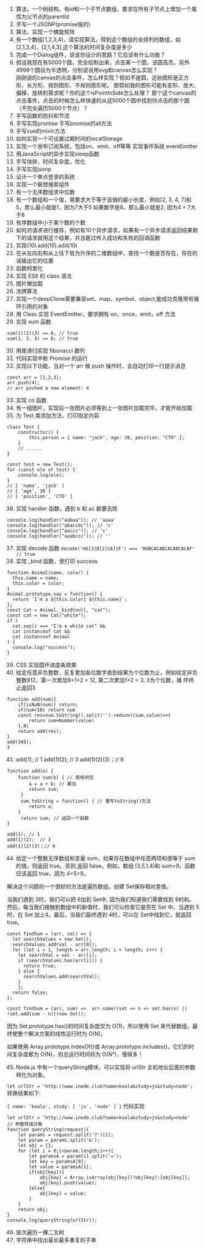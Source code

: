 1. 算法，一个树结构，有id和一个子节点数组，要求在所有子节点上增加一个属性为父节点的parentId
2. 手写一个JSONP(promise版的)
3. 算法，实现一个螺旋矩阵
4. 有一个数组[1,2,3,4]，请实现算法，得到这个数组的全排列的数组，如[2,1,3,4]，[2,1,4,3],这个算法的时间复杂度是多少
5. 完成一个Dialog组件，说说你设计的思路？它应该有什么功能？
6. 假设我现在有5000个圆，完全绘制出来，点击某一个圆，该圆高亮，另外4999个圆设为半透明，分别说说用svg和canvas怎么实现？  
   刚刚说的canvas的点击事件，怎么样实现？假如不是圆，这些图形是正方形、长方形、规则图形、不规则图形呢。
   那假如我的图形可能有变形、放大、偏移、旋转的需求呢？你的这个isPointInSide怎么处理？
   那个这个canvas的点击事件，点击的时候怎么样快速的从这5000个圆中找到你点击的那个圆（不完全遍历5000个节点）？
7. 手写函数的防抖和节流
8. 手写实现promise  手写promise的all方法
9. 手写vue的mixin方法
10. 如何实现一个可设置过期时间的localStorage
11. 实现一个发布订阅系统，包括on、emit、off等等    实现事件系统 eventEmitter
12. 用JavaScript的异步实现sleep函数
13. 手写快排，时间复杂度，优化
14. 手写实现jsonp
15. 设计一个单点登录的系统
16. 实现一个联想搜索组件
17. 有一个无序数组求中位数
18. 有一个数组和一个值，需要求大于等于该值的最小长度，例如[2, 3, 4, 7]和5，那么最小就是1，因为7大于5 如果数字是8，那么最小就是2, 因为4 + 7大于8
19. 有序数组中小于某个数的个数
20. 如何对请求进行缓存，例如有10个异步请求，如果有一个异步请求返回结果剩下的请求就用这个结果，并且能过传入成功和失败的回调函数
21. 实现(10).add(10).add(10)
22. 在从左向右和从上往下皆为升序的二维数组中，查找一个数是否存在，存在的话输出它的位置
23. 函数柯里化
24. 实现 ES6 的 class 语法
25. 图片懒加载
26. 洗牌算法
27. 实现一个deepClone需要兼容set、map、symbol、object,能成功克隆带有循环引用的对象
28. 用 Class 实现 EventEmitter，要求拥有 on，once，emit，off 方法
29. 实现 sum 函数
```
sum(1)(2)(3) == 6; // true
sum(1, 2, 3) == 6; // true
```
30. 用尾递归实现 fibonacci 数列
31. 代码实现中断 Promise 的运行
32. 实现以下功能，当对一个 arr 做 push 操作时，会自动打印一行提示消息
```
const arr = [1,2,3];
arr.push(4);
// arr pushed a new element: 4
```
33. 实现 co 函数
34. 有一组图片，实现后一张图片必须等到上一张图片加载完毕，才能开始加载
35. 为 Test 类添加方法，打印指定内容
```
class Test {
    constructor() {
        this.person = { name: "jack", age: 38, position: "CTO" };
    }
    // ......
}

const test = new Test();
for (const ele of test) {
    console.log(ele);
}
// [ 'name', 'jack' ]
// [ 'age', 38 ]
// [ 'position', 'CTO' ]
```
36. 实现 handler 函数，遇到 b 和 ac 都要去除
```
console.log(handler("aabaa")); // 'aaaa'
console.log(handler("abaccbc")); // 'c'
console.log(handler("aaccc")); // 'c'
console.log(handler("aaabccc")); // ''
```
37. 实现 decode 函数
`decode('HG[3|B[2|CA]]F') === 'HGBCACABCACABCACAF' // true`
38. 实现 _bind 函数，使打印 success
```
function Animal(name, color) {
  this.name = name;
  this.color = color;
}
Animal.prototype.say = function() {
  return `I'm a ${this.color} ${this.name}`;
};
const Cat = Animal._bind(null, "cat");
const cat = new Cat("white");
if (
  cat.say() === "I'm a white cat" &&
  cat instanceof Cat &&
  cat instanceof Animal
) {
  console.log("success");
}
```
39. CSS 实现圆环进度条效果
40. 给定任意非负整数，反复累加各位数字直到结果为个位数为止。例如给定非负整数912，第一次累加9+1+2 = 12, 第二次累加1+2 = 3, 3为个位数，循 环终止返回3
```
function add(num){
    if(isNaN(num)) return;
    if(num<10) return num
    const res=num.toString().split('').reduce((sum,value)=>{
        return sum+Number(value)
    },0)
    return add(res);
}
add(345);
3
```
41. add(1); // 1   add(1)(2);  // 3   add(1)(2)(3)；// 6
```
function add(a) {
    function sum(b) { // 使用闭包
        a = a + b; // 累加
        return sum;
     }
     sum.toString = function() { // 重写toString()方法
        return a;
    }
     return sum; // 返回一个函数
}

add(1); // 1
add(1)(2);  // 3
add(1)(2)(3)；// 6
```
44. 给定一个整数无序数组和变量 sum，如果存在数组中任意两项和使等于 sum 的值，则返回 true。否则,返回 false。例如，数组 [3,5,1,4]和 sum=9，函数应该返回 true，因为 4+5=9。

解决这个问题的一个很好的方法是遍历数组，创建 Set保存相对差值。

当我们遇到 3时，我们可以把 6加到 Set中, 因为我们知道我们需要找到 9的和。然后，每当我们接触到数组中的新值时，我们可以检查它是否在 Set 中。当遇到 5时，在 Set 加上4。最后，当我们最终遇到 4时，可以在 Set中找到它，就返回 true。
```
const findSum = (arr, val) => {  
  let searchValues = new Set();  
  searchValues.add(val - arr[0]);  
  for (let i = 1, length = arr.length; i < length; i++) {    
    let searchVal = val - arr[i];    
    if (searchValues.has(arr[i])) {      
      return true;    
    } else {      
      searchValues.add(searchVal);    
    }
    };  
  return false;
};
```
```
const findSum = (arr, sum) =>  arr.some((set => n => set.has(n) || !set.add(sum - n))(new Set));
```
因为 Set.prototype.has()的时间复杂度仅为 O(1)，所以使用 Set 来代替数组，最终使整个解决方案的线性运行时为 O(N)。

如果使用 Array.prototype.indexOf()或 Array.prototype.includes()，它们的时间复杂度都为 O(N)，则总运行时间将为 O(N²)，慢得多！

45. Node.js 中有一个queryString模块，可以实现将 urlStr 主机地址后面的参数转化为对象。

`let urlStr = 'http://www.inode.club?name=koala&study=js&study=node';`
转换结果如下:

`{ name: 'koala', study: [ 'js', 'node' ] }`
代码实现
```
let urlStr = 'http://www.inode.club?name=koala&study=js&study=node'
// 参数转成对象
function queryString(request){
    let params = request.split('?')[1];
    let param = params.split('&');
    let obj = {};
    for (let i = 0;i<param.length;i++){
        let paramsA = param[i].split('=');
        let key = paramsA[0];
        let value = paramsA[1];
        if(obj[key]){
            obj[key] = Array.isArray(obj[key])?obj[key]:[obj[key]];
            obj[key].push(value);
        }else{
            obj[key] = value;
        }
    }
    return obj;
}
console.log(queryString(urlStr));
```

46. 层次遍历一棵二叉树
47. 字符串中找出最长最多重复的子串
